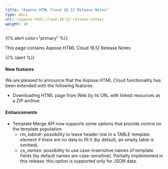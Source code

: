 ```yaml
---
title: "Aspose.HTML Cloud 18.12 Release Notes"
type: docs
url: /aspose-html-cloud-18-12-release-notes/
weight: 10
---
```


{{% alert color="primary" %}} 

This page contains Aspose.HTML Cloud 18.12 Release Notes

{{% /alert %}} 
#### **New features**
We are pleased to announce that the Aspose.HTML Cloud functionality has been extended with the following features:

- Downloading HTML page from Web by its URL with linked resources as a ZIP archive
#### **Enhancements**
- Template Merge API now supports some options that provide control on the template population
  - *rm_tabhdr*: possibility to leave header row in a TABLE template element if there are no data to fill it (by default, an empty table is omitted). 
  - *cs_names*: possibility to use case-insensitive names of template fields (by default names are case-sensitive). Partially implemented in this release: this option is supported only for JSON data.
